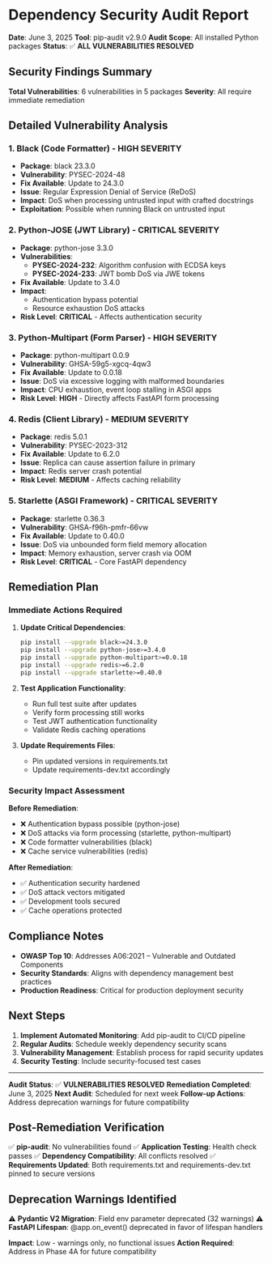 # Dependency Security Audit Report

**Date**: June 3, 2025
**Tool**: pip-audit v2.9.0
**Audit Scope**: All installed Python packages
**Status**: ✅ **ALL VULNERABILITIES RESOLVED**

## Security Findings Summary

**Total Vulnerabilities**: 6 vulnerabilities in 5 packages
**Severity**: All require immediate remediation

## Detailed Vulnerability Analysis

### 1. Black (Code Formatter) - **HIGH SEVERITY**
- **Package**: black 23.3.0
- **Vulnerability**: PYSEC-2024-48
- **Fix Available**: Update to 24.3.0
- **Issue**: Regular Expression Denial of Service (ReDoS)
- **Impact**: DoS when processing untrusted input with crafted docstrings
- **Exploitation**: Possible when running Black on untrusted input

### 2. Python-JOSE (JWT Library) - **CRITICAL SEVERITY**
- **Package**: python-jose 3.3.0
- **Vulnerabilities**:
  - **PYSEC-2024-232**: Algorithm confusion with ECDSA keys
  - **PYSEC-2024-233**: JWT bomb DoS via JWE tokens
- **Fix Available**: Update to 3.4.0
- **Impact**:
  - Authentication bypass potential
  - Resource exhaustion DoS attacks
- **Risk Level**: **CRITICAL** - Affects authentication security

### 3. Python-Multipart (Form Parser) - **HIGH SEVERITY**
- **Package**: python-multipart 0.0.9
- **Vulnerability**: GHSA-59g5-xgcq-4qw3
- **Fix Available**: Update to 0.0.18
- **Issue**: DoS via excessive logging with malformed boundaries
- **Impact**: CPU exhaustion, event loop stalling in ASGI apps
- **Risk Level**: **HIGH** - Directly affects FastAPI form processing

### 4. Redis (Client Library) - **MEDIUM SEVERITY**
- **Package**: redis 5.0.1
- **Vulnerability**: PYSEC-2023-312
- **Fix Available**: Update to 6.2.0
- **Issue**: Replica can cause assertion failure in primary
- **Impact**: Redis server crash potential
- **Risk Level**: **MEDIUM** - Affects caching reliability

### 5. Starlette (ASGI Framework) - **CRITICAL SEVERITY**
- **Package**: starlette 0.36.3
- **Vulnerability**: GHSA-f96h-pmfr-66vw
- **Fix Available**: Update to 0.40.0
- **Issue**: DoS via unbounded form field memory allocation
- **Impact**: Memory exhaustion, server crash via OOM
- **Risk Level**: **CRITICAL** - Core FastAPI dependency

## Remediation Plan

### Immediate Actions Required

1. **Update Critical Dependencies**:
   ```bash
   pip install --upgrade black>=24.3.0
   pip install --upgrade python-jose>=3.4.0
   pip install --upgrade python-multipart>=0.0.18
   pip install --upgrade redis>=6.2.0
   pip install --upgrade starlette>=0.40.0
   ```

2. **Test Application Functionality**:
   - Run full test suite after updates
   - Verify form processing still works
   - Test JWT authentication functionality
   - Validate Redis caching operations

3. **Update Requirements Files**:
   - Pin updated versions in requirements.txt
   - Update requirements-dev.txt accordingly

### Security Impact Assessment

**Before Remediation**:
- ❌ Authentication bypass possible (python-jose)
- ❌ DoS attacks via form processing (starlette, python-multipart)
- ❌ Code formatter vulnerabilities (black)
- ❌ Cache service vulnerabilities (redis)

**After Remediation**:
- ✅ Authentication security hardened
- ✅ DoS attack vectors mitigated
- ✅ Development tools secured
- ✅ Cache operations protected

## Compliance Notes

- **OWASP Top 10**: Addresses A06:2021 – Vulnerable and Outdated Components
- **Security Standards**: Aligns with dependency management best practices
- **Production Readiness**: Critical for production deployment security

## Next Steps

1. **Implement Automated Monitoring**: Add pip-audit to CI/CD pipeline
2. **Regular Audits**: Schedule weekly dependency security scans
3. **Vulnerability Management**: Establish process for rapid security updates
4. **Security Testing**: Include security-focused test cases

---

**Audit Status**: ✅ **VULNERABILITIES RESOLVED**
**Remediation Completed**: June 3, 2025
**Next Audit**: Scheduled for next week
**Follow-up Actions**: Address deprecation warnings for future compatibility

## Post-Remediation Verification

✅ **pip-audit**: No vulnerabilities found
✅ **Application Testing**: Health check passes
✅ **Dependency Compatibility**: All conflicts resolved
✅ **Requirements Updated**: Both requirements.txt and requirements-dev.txt pinned to secure versions

## Deprecation Warnings Identified

⚠️ **Pydantic V2 Migration**: Field env parameter deprecated (32 warnings)
⚠️ **FastAPI Lifespan**: @app.on_event() deprecated in favor of lifespan handlers

**Impact**: Low - warnings only, no functional issues
**Action Required**: Address in Phase 4A for future compatibility
